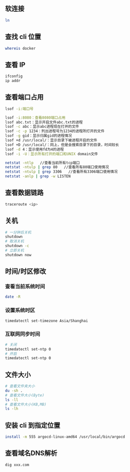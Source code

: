 ## 软连接

```bash
ln
```

## 查找 cli 位置

```bash
whereis docker
```

## 查看 IP

```bash
ifconfig
ip addr
```

## 查看端口占用


```bash
lsof -i:端口号
```

```bash
lsof -i:8080：查看8080端口占用
lsof abc.txt：显示开启文件abc.txt的进程
lsof -c abc：显示abc进程现在打开的文件
lsof -c -p 1234：列出进程号为1234的进程所打开的文件
lsof -g gid：显示归属gid的进程情况
lsof +d /usr/local/：显示目录下被进程开启的文件
lsof +D /usr/local/：同上，但是会搜索目录下的目录，时间较长
lsof -d 4：显示使用fd为4的进程
lsof -i -U：显示所有打开的端口和UNIX domain文件
```

```bash
netstat -ntlp   //查看当前所有tcp端口
netstat -ntulp | grep 80   //查看所有80端口使用情况
netstat -ntulp | grep 3306   //查看所有3306端口使用情况
netstat -anlp | grep -w LISTEN
```

## 查看数据链路

```bash
traceroute <ip>
```

## 关机

```bash
# 一分钟后关机
shutdown
# 取消关机
shutdown -c
# 立即关机
shutdown now
```

## 时间/时区修改

### 查看当前系统时间

```bash
date -R
```

### 设置系统时区

```bash
timedatectl set-timezone Asia/Shanghai
```

### 互联网同步时间

```bash
# 关闭
timedatectl set-ntp 0
# 开启
timedatectl set-ntp 0
```

## 文件大小

```bash
# 查看文件夹大小
du -sh .
# 查看文件大小(Byte)
ls -ll
# 查看文件大小(KB,MB)
ls -lh
```

## 安装 cli 到指定位置

```bash
install -m 555 argocd-linux-amd64 /usr/local/bin/argocd
```

## 查看域名DNS解析

```bash
dig xxx.com
```